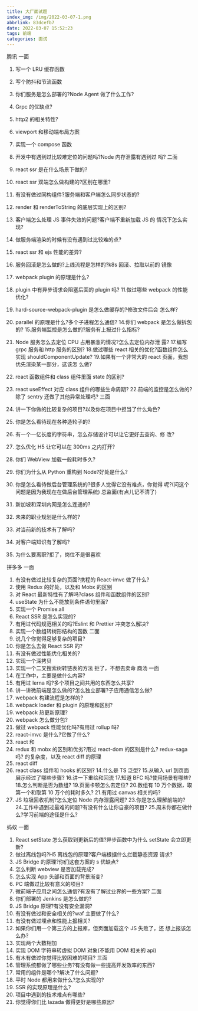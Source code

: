 ```yaml
---
title: 大厂面试题
index_img: /img/2022-03-07-1.png
abbrlink: 83dcefb7
date: 2022-03-07 15:52:23
tags: 前端
categories: 面试
---
```


腾讯 一面

1. 写一个 LRU 缓存函数
2. 写个防抖和节流函数
3. 你们服务是怎么部署的?Node Agent 做了什么工作?
4. Grpc 的优缺点?
5. http2 的相关特性?
6. viewport 和移动端布局方案
7. 实现一个 compose 函数
8. 开发中有遇到过比较难定位的问题吗?Node 内存泄露有遇到过 吗? 二面
9. react ssr 是在什么场景下做的?
10. react ssr 双端怎么做构建的?区别在哪里?
11. 有没有做过同构组件?服务端和客户端怎么同步状态的?
12. render 和 renderToString 的底层实现上的区别?
13. 客户端怎么处理 JS 事件失效的问题?客户端不重新加载 JS 的 情况下怎么实现?
14. 做服务端渲染的时候有没有遇到过比较难的点?
15. react ssr 和 ejs 性能的差异?
16. 服务回滚是怎么做的?上线流程是怎样的?k8s 回滚、拉取以前的 镜像
17. webpack plugin 的原理是什么?
18. plugin 中有异步请求会阻塞后面的 plugin 吗? 11.做过哪些 webpack 的性能优化?
19. hard-source-webpack-plugin 是怎么做缓存的?修改文件后会 怎么样?
20. parallel 的原理是什么?多个子进程怎么通信? 14.你们 webpack 是怎么做拆包的? 15.服务端监控是怎么做的?服务有上报过什么指标?
21. Node 服务怎么去定位 CPU 占用暴涨的情况?怎么去定位内存泄 露? 17.编写 grpc 服务和 http 服务的区别? 18.做过哪些 react 相关的优化?函数组件怎么实现
    shouldComponentUpdate? 19.如果有一个非常大的 react 页面，我想优先渲染某一部分，这该怎 么做?
22. react 函数组件和 class 组件里面 state 的区别?
23. react useEffect 对应 class 组件的哪些生命周期? 22.前端的监控是怎么做的?除了 sentry 还做了其他异常处理吗? 三面
24. 讲一下你做的比较复杂的项目?以及你在项目中担当了什么角色?
25. 你是怎么看待现在各种造轮子的?
26. 有一个一亿长度的字符串，怎么存储设计可以让它更好去查询、修 改?
27. 怎么优化 H5 让它可以在 300ms 之内打开?
28. 你们 WebView 加载一般耗时多久?
29. 你们为什么从 Python 重构到 Node?好处是什么?

30. 你是怎么看待做后台管理系统的?很多人觉得它没有难点，你觉得 呢?(问这个问题是因为我现在在做后台管理系统) 总监面(有点儿记不清了)
31. 新加坡和深圳内网是怎么连通的?
32. 未来的职业规划是什么样的?
33. 对当前新的技术有了解吗?
34. 对客户端知识有了解吗?
35. 为什么要离职?拒了，岗位不是很喜欢

拼多多 一面

1. 有没有做过比较复杂的页面?携程的 React-imvc 做了什么?
2. 使用 Redux 的好处，以及和 Mobx 的区别
3. 对 React 最新特性有了解吗?class 组件和函数组件的区别?
4. useState 为什么不能放到条件语句里面?
5. 实现一个 Promise.all
6. React SSR 是怎么实现的?
7. 有用过代码规范相关的吗?Eslint 和 Prettier 冲突怎么解决?
8. 实现一个数组转树形结构的函数 二面
9. 说几个你觉得足够复杂的项目?
10. 你是怎么去做 React SSR 的?
11. 有没有做过性能优化相关的?
12. 实现一个深拷贝
13. 实现一个二叉搜索树转链表的方法 拒了，不想去卖命 商汤 一面
14. 在工作中，主要是做什么内容?
15. 有用过 lerna 吗?多个项目之间共用的东西怎么共享?
16. 讲一讲微前端是怎么做的?怎么独立部署?子应用通信怎么做?
17. webpack 构建流程是怎样的?
18. webpack loader 和 plugin 的原理和区别?
19. webpack 热更新原理?
20. webpack 怎么做分包?
21. 做过 webpack 性能优化吗?有用过 rollup 吗?
22. react-imvc 是什么?它做了什么?
23. react 和
24. redux 和 mobx 的区别和优劣?用过 react-dom 的区别是什么? redux-saga 吗? 的复杂度，以及 react diff 的原理
25. react diff
26. react class 组件和 hooks 的区别? 14.什么是 TS 泛型? 15.从输入 url 到页面展示经过了哪些步骤? 16.讲一下重绘和回流 17.知道 BFC
    吗?使用场景有哪些? 18.怎么判断是否为数组? 19.页面卡顿怎么去定位? 20.数组有 10 万个数据，取第一个和取第 10 万个的耗时多久? 21.有用过 canvas 相关的吗?
27. JS 垃圾回收机制?怎么定位 Node 内存泄露问题? 23.你是怎么理解前端的? 24.工作中遇到过最难的问题?有没有什么让你自豪的项目? 25.周末你都在做什么?学习前端的途径是什么?

蚂蚁 一面

1. React setState 怎么获取到更新后的值?异步函数中为什么 setState 会立即更新?
2. 做过离线包吗?H5 离线包的原理?客户端根据什么拦截静态资源 请求?
3. JS Bridge 的原理?你们这套方案的 s 优缺点?
4. 怎么判断 webview 是否加载完成?
5. 怎么实现 App 头部和页面的背景渐变?
6. PC 端做过比较有意义的项目?
7. 微前端子应用之间怎么通信?有没有了解过业界的一些方案? 二面
8. 你们部署的 Jenkins 是怎么做的?
9. JS Bridge 原理?有没有安全漏洞?
10. 有没有做过和安全相关的?waf 主要做了什么?
11. 有没有做过埋点和性能上报相关?
12. 如果你们用一个第三方的上报库，但页面加载这个 JS 失败了，还 想上报该怎么办?
13. 实现两个大数相加
14. 实现 DOM 字符串转虚拟 DOM 对象(不能用 DOM 相关的 api)
15. 有木有做过你觉得比较困难的项目? 三面
16. 管理系统都做了哪些业务?有没有做一些提高开发效率的东西?
17. 常用的组件是哪个?解决了什么问题?
18. 平时 Node 都用来做什么?怎么实现的?
19. SSR 的实现原理是什么?
20. 项目中遇到的技术难点有哪些?
21. 你觉得你们比 lazada 做得更好是哪些原因?
